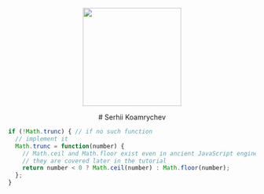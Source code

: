 <p align="center">
  <img src="https://avatars.githubusercontent.com/u/14216389" align="center" height="200" >
</p>
<p align="center">
# Serhii Koamrychev
</p>


```js
if (!Math.trunc) { // if no such function
  // implement it
  Math.trunc = function(number) {
    // Math.ceil and Math.floor exist even in ancient JavaScript engines
    // they are covered later in the tutorial
    return number < 0 ? Math.ceil(number) : Math.floor(number);
  };
}
```
